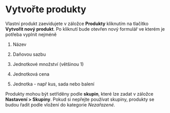 # Vytvořte produkty

Vlastní produkt zaevidujete v záložce **Produkty** kliknutím na tlačítko **Vytvořit nový produkt**. Po kliknutí bude otevřen nový formulář ve kterém je potřeba vyplnit nejméně

1) Název

2) Daňovou sazbu

3) Jednotkové množství (většinou 1)

4) Jednotková cena

5) Jednotka - např kus, sada nebo balení

Produkty mohou být setříděny podle **skupin**, které lze zadat v záložce **Nastavení > Skupiny**. Pokud si nepřejte používat skupiny, produkty se budou řadit podle vložení do kategorie *Nezařazené*.

